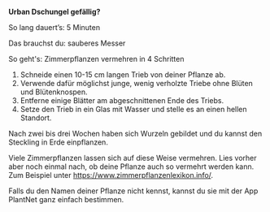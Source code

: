 **Urban Dschungel gefällig?**

So lang dauert’s: 5 Minuten

Das brauchst du: sauberes Messer

So geht's: Zimmerpflanzen vermehren in 4 Schritten

1. Schneide einen 10-15 cm langen Trieb von deiner Pflanze ab.
1. Verwende dafür möglichst junge, wenig verholzte Triebe ohne Blüten und Blütenknospen.
1. Entferne einige Blätter am abgeschnittenen Ende des Triebs.
1. Setze den Trieb in ein Glas mit Wasser und stelle es an einen hellen Standort.

Nach zwei bis drei Wochen haben sich Wurzeln gebildet und du kannst den Steckling in Erde einpflanzen. 

Viele Zimmerpflanzen lassen sich auf diese Weise vermehren. 
Lies vorher aber noch einmal nach, ob deine Pflanze auch so vermehrt werden kann. Zum Beispiel unter https://www.zimmerpflanzenlexikon.info/.

Falls du den Namen deiner Pflanze nicht kennst, kannst du sie mit der App PlantNet ganz einfach bestimmen. 
